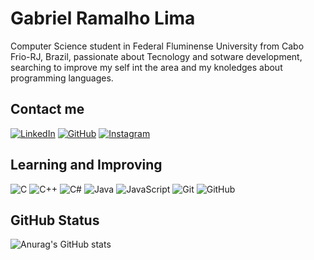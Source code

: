 # Gabriel Ramalho Lima
Computer Science student in Federal Fluminense University from Cabo Frio-RJ, Brazil, passionate about Tecnology and sotware development, searching to improve my self int the area and my knoledges about programming languages.

## Contact me

 [![LinkedIn](https://img.shields.io/badge/LinkedIn-0077B5?style=for-the-badge&logo=linkedin&logoColor=yellow&color=black)](www.linkedin.com/in/gabriel-ramalho-lima-5730a92b6)    [![GitHub](https://img.shields.io/badge/GitHub-100000?style=for-the-badge&logo=github&logoColor=yellow)](https://github.com/gramalholm) 	[![Instagram](https://img.shields.io/badge/-Instagram-black?style=for-the-badge&logo=instagram&logoColor=yellow)](https://www.instagram.com/__ramalholm__/)

## Learning and Improving

![C](https://img.shields.io/badge/C-black?style=for-the-badge&logo=c&logoColor=yellow) ![C++](https://img.shields.io/badge/C%2B%2B-black?style=for-the-badge&logo=c%2B%2B&logoColor=yellow)
![C#](https://img.shields.io/badge/C%23-black?style=for-the-badge&logo=csharp&logoColor=yellow) ![Java](https://img.shields.io/badge/java-black?style=for-the-badge&logo=openjdk&logoColor=yellow) ![JavaScript](https://img.shields.io/badge/JavaScript-black?style=for-the-badge&logo=javascript&logoColor=yellow) ![Git](https://img.shields.io/badge/GIT-black?style=for-the-badge&logo=git&logoColor=yellow) ![GitHub](https://img.shields.io/badge/github-black?style=for-the-badge&logo=github&logoColor=yellow)
 
## GitHub Status
![Anurag's GitHub stats](https://github-readme-stats.vercel.app/api?username=gramalholm&theme=default&bg_color=000&border_color=FFC222&icon_color=FFC222&title_color=FFC222&text_color=FFF&show_icons=true)
